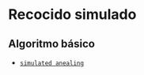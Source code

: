 # Recocido simulado

## Algoritmo básico

* [`simulated anealing`](./code/sannealing_basic/sa_cubic_fuction.ipynb)